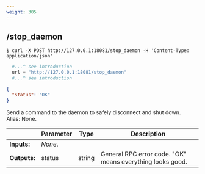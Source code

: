 ```yaml
---
weight: 305
---
```


## **/stop_daemon**

```shell
$ curl -X POST http://127.0.0.1:18081/stop_daemon -H 'Content-Type: application/json'
```
```python
  #...^ see introduction
  url = "http://127.0.0.1:18081/stop_daemon"
  #...^ see introduction
```
```json
{
  "status": "OK"
}
```
Send a command to the daemon to safely disconnect and shut down.  
Alias: None.  

|             | Parameter | Type   | Description
| ---         | ---       | ---    | ---
|**Inputs:**  | *None*.   |        |
|**Outputs:** | status    | string | General RPC error code. "OK" means everything looks good.